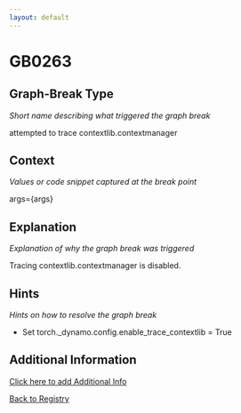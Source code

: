 ```yaml
---
layout: default
---
```

# GB0263

## Graph-Break Type
*Short name describing what triggered the graph break*

attempted to trace contextlib.contextmanager

## Context
*Values or code snippet captured at the break point*

args={args}

## Explanation
*Explanation of why the graph break was triggered*

Tracing contextlib.contextmanager is disabled.

## Hints
*Hints on how to resolve the graph break*

- Set torch._dynamo.config.enable_trace_contextlib = True


## Additional Information

<!-- ADDITIONAL INFORMATION START - Add custom information below this line -->

<!-- ADDITIONAL INFORMATION END -->


[Click here to add Additional Info](https://github.com/pytorch-labs/compile-graph-break-site/edit/main/docs/gb/gb0263.md)

[Back to Registry](../index.html)
